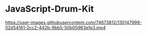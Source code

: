 # JavaScript-Drum-Kit

https://user-images.githubusercontent.com/74673812/130147999-02d54161-2cc2-442b-9bb5-50b05963e1e3.mp4


